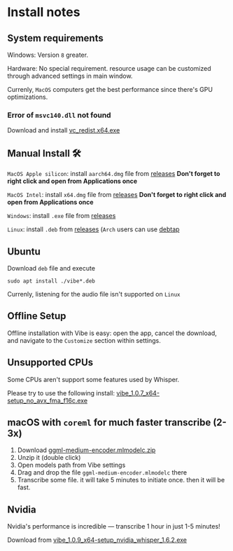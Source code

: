 # Install notes

## System requirements

Windows: Version `8` greater.

Hardware:
No special requirement. resource usage can be customized through advanced settings in main window.

Currenly, `MacOS` computers get the best performance since there's GPU optimizations.

### Error of `msvc140.dll` not found

Download and install [vc_redist.x64.exe](https://aka.ms/vs/17/release/vc_redist.x64.exe)

## Manual Install 🛠️

`MacOS Apple silicon`: install `aarch64.dmg` file from [releases](https://github.com/thewh1teagle/vibe/releases) **Don't forget to right click and open from Applications once**

`MacOS Intel`: install `x64.dmg` file from [releases](https://github.com/thewh1teagle/vibe/releases) **Don't forget to right click and open from Applications once**

`Windows`: install `.exe` file from [releases](https://github.com/thewh1teagle/vibe/releases)

`Linux`: install `.deb` from [releases](https://github.com/thewh1teagle/vibe/releases) (`Arch` users can use [debtap](https://aur.archlinux.org/packages/debtap)

## Ubuntu

Download `deb` file and execute

```console
sudo apt install ./vibe*.deb
```

Currenly, listening for the audio file isn't supported on `Linux`

## Offline Setup

Offline installation with Vibe is easy: open the app, cancel the download, and navigate to the `Customize` section within settings.

## Unsupported CPUs

Some CPUs aren't support some features used by Whisper.

Please try to use the following install: [vibe_1.0.7_x64-setup_no_avx_fma_f16c.exe](https://github.com/thewh1teagle/vibe/releases/download/v1.0.7/vibe_1.0.7_x64-setup_no_avx_fma_f16c.exe)

## macOS with `coreml` for much faster transcribe (2-3x)

1. Download [ggml-medium-encoder.mlmodelc.zip](https://huggingface.co/ggerganov/whisper.cpp/resolve/main/ggml-medium-encoder.mlmodelc.zip?download=true)
2. Unzip it (double click)
3. Open models path from Vibe settings
4. Drag and drop the file `ggml-medium-encoder.mlmodelc` there
5. Transcribe some file. it will take 5 minutes to initiate once. then it will be fast.

## Nvidia

Nvidia's performance is incredible — transcribe 1 hour in just 1-5 minutes!

Download from [vibe_1.0.9_x64-setup_nvidia_whisper_1.6.2.exe](https://github.com/thewh1teagle/vibe/releases/download/v1.0.9/vibe_1.0.9_x64-setup_nvidia_whisper_1.6.2.exe)
